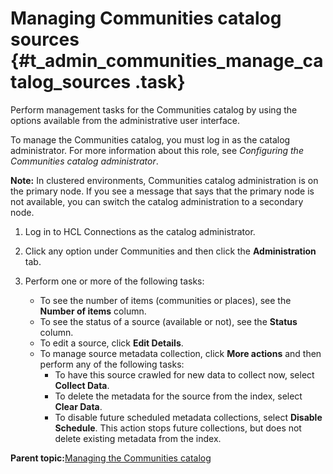 # Managing Communities catalog sources {#t_admin_communities_manage_catalog_sources .task}

Perform management tasks for the Communities catalog by using the options available from the administrative user interface.

To manage the Communities catalog, you must log in as the catalog administrator. For more information about this role, see *Configuring the Communities catalog administrator*.

**Note:** In clustered environments, Communities catalog administration is on the primary node. If you see a message that says that the primary node is not available, you can switch the catalog administration to a secondary node.

1.  Log in to HCL Connections as the catalog administrator.

2.  Click any option under Communities and then click the **Administration** tab.

3.  Perform one or more of the following tasks:

    -   To see the number of items \(communities or places\), see the **Number of items** column.
    -   To see the status of a source \(available or not\), see the **Status** column.
    -   To edit a source, click **Edit Details**.
    -   To manage source metadata collection, click **More actions** and then perform any of the following tasks:
        -   To have this source crawled for new data to collect now, select **Collect Data**.
        -   To delete the metadata for the source from the index, select **Clear Data**.
        -   To disable future scheduled metadata collections, select **Disable Schedule**. This action stops future collections, but does not delete existing metadata from the index.

**Parent topic:**[Managing the Communities catalog](../admin/c_admin_communities_catalog.md)

